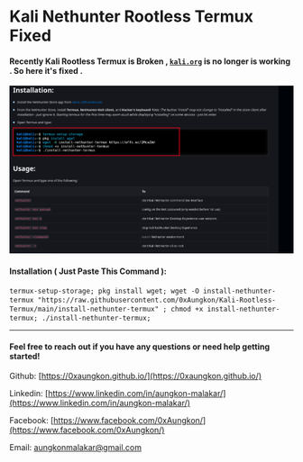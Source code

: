 # Kali Nethunter Rootless Termux Fixed

#### Recently Kali Rootless Termux is Broken , [`kali.org`](https://www.kali.org/docs/nethunter/nethunter-rootless/) is no longer is working . So here it's fixed .

![](images/ss1.png)

#### Installation ( Just Paste This Command ):

```
termux-setup-storage; pkg install wget; wget -O install-nethunter-termux "https://raw.githubusercontent.com/0xAungkon/Kali-Rootless-Termux/main/install-nethunter-termux" ; chmod +x install-nethunter-termux; ./install-nethunter-termux;
```

---

#### Feel free to reach out if you have any questions or need help getting started!

Github: [https://0xaungkon.github.io/](https://0xaungkon.github.io/)

Linkedin: [https://www.linkedin.com/in/aungkon-malakar/](https://www.linkedin.com/in/aungkon-malakar/)

Facebook: [https://www.facebook.com/0xAungkon/](https://www.facebook.com/0xAungkon/)

Email: [aungkonmalakar@gmail.com](mailto:aungkonmalakar@gmail.com)